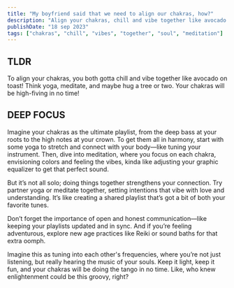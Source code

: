 ```yaml
---
title: "My boyfriend said that we need to align our chakras, how?"
description: "Align your chakras, chill and vibe together like avocado on toast! Think yoga, meditate, hug a tree or two. Your chakras will be high-fiving in no time!"
publishDate: "18 sep 2023"
tags: ["chakras", "chill", "vibes", "together", "soul", "meditation"]
---
```


## TLDR

To align your chakras, you both gotta chill and vibe together like avocado on toast! Think yoga, meditate, and maybe hug a tree or two. Your chakras will be high-fiving in no time!

## DEEP FOCUS

Imagine your chakras as the ultimate playlist, from the deep bass at your roots to the high notes at your crown. To get them all in harmony, start with some yoga to stretch and connect with your body—like tuning your instrument. Then, dive into meditation, where you focus on each chakra, envisioning colors and feeling the vibes, kinda like adjusting your graphic equalizer to get that perfect sound.

But it’s not all solo; doing things together strengthens your connection. Try partner yoga or meditate together, setting intentions that vibe with love and understanding. It’s like creating a shared playlist that’s got a bit of both your favorite tunes.

Don’t forget the importance of open and honest communication—like keeping your playlists updated and in sync. And if you’re feeling adventurous, explore new age practices like Reiki or sound baths for that extra oomph.

Imagine this as tuning into each other's frequencies, where you’re not just listening, but really hearing the music of your souls. Keep it light, keep it fun, and your chakras will be doing the tango in no time. Like, who knew enlightenment could be this groovy, right?
